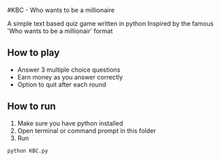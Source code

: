 #KBC - Who wants to be a millionaire

A simple text based quiz game written in python
Inspired by the famous 'Who wants to be a millionair' format

## How to play
- Answer 3 multiple choice questions
- Earn money as you answer correctly
- Option to quit after each round

## How to run
1. Make sure you have python installed
2. Open terminal or command prompt in this folder 
3. Run

```bash
python KBC.py